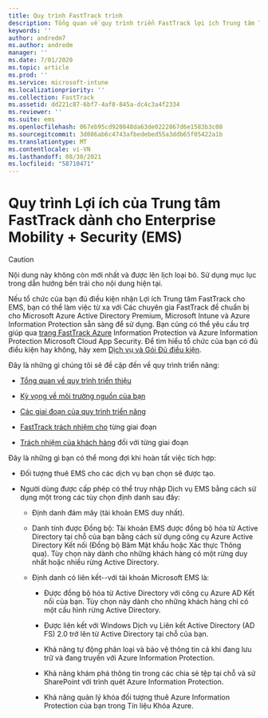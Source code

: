 ```yaml
---
title: Quy trình FastTrack trình
description: Tổng quan về quy trình triển FastTrack lợi ích Trung tâm Tài chính
keywords: ''
author: andredm7
ms.author: andredm
manager: ''
ms.date: 7/01/2020
ms.topic: article
ms.prod: ''
ms.service: microsoft-intune
ms.localizationpriority: ''
ms.collection: FastTrack
ms.assetid: dd221c87-6bf7-4af8-845a-dc4c3a4f2334
ms.reviewer: ''
ms.suite: ems
ms.openlocfilehash: 067eb95cd920848da63de0222867d6e1583b3c08
ms.sourcegitcommit: 3d086ab6c4743afbedebed55a3ddb65f05422a1b
ms.translationtype: MT
ms.contentlocale: vi-VN
ms.lasthandoff: 08/30/2021
ms.locfileid: "58710471"
---
```

# <a name="fasttrack-center-benefit-process-for-enterprise-mobility--security-ems"></a>Quy trình Lợi ích của Trung tâm FastTrack dành cho Enterprise Mobility + Security (EMS)

> [!CAUTION]
> Nội dung này không còn mới nhất và được lên lịch loại bỏ. Sử dụng mục lục trong dẫn hướng bên trái cho nội dung hiện tại.

Nếu tổ chức của bạn đủ điều kiện nhận Lợi ích Trung tâm FastTrack cho EMS, bạn có thể làm việc từ xa với Các chuyên gia FastTrack để chuẩn bị cho Microsoft Azure Active Directory Premium, Microsoft Intune và Azure Information Protection sẵn sàng để sử dụng. Bạn cũng có thể yêu cầu trợ giúp qua [trang FastTrack Azure](https://www.microsoft.com/fasttrack/microsoft-365/ems) Information Protection và Azure Information Protection Microsoft Cloud App Security. Để tìm hiểu tổ chức của bạn có đủ điều kiện hay không, hãy xem [Dịch vụ và Gói Đủ điều kiện](M365-eligible-services-and-plans.md).


Đây là những gì chúng tôi sẽ đề cập đến về quy trình triển năng:

-   [Tổng quan về quy trình triển thiệu](EMS-fasttrack-benefit-overview.md)

-   [Kỳ vọng về môi trường nguồn của bạn](EMS-source-environment-expectations.md)

-   [Các giai đoạn của quy trình triển năng](EMS-onboarding-phases.md)

-   [FastTrack trách nhiệm cho](EMS-fasttrack-responsibilities.md) từng giai đoạn

-   [Trách nhiệm của khách hàng](EMS-your-responsibilities.md) đối với từng giai đoạn

Đây là những gì bạn có thể mong đợi khi hoàn tất việc tích hợp:

-   Đối tượng thuê EMS cho các dịch vụ bạn chọn sẽ được tạo.

-   Người dùng được cấp phép có thể truy nhập Dịch vụ EMS bằng cách sử dụng một trong các tùy chọn định danh sau đây:

    -   Định danh đám mây (tài khoản EMS duy nhất).

    -   Danh tính được Đồng bộ: Tài khoản EMS được đồng bộ hóa từ Active Directory tại chỗ của bạn bằng cách sử dụng công cụ Azure Active Directory Kết nối (Đồng bộ Băm Mật khẩu hoặc Xác thực Thông qua). Tùy chọn này dành cho những khách hàng có một rừng duy nhất hoặc nhiều rừng Active Directory.

    -   Định danh có liên kết--với tài khoản Microsoft EMS là:

        -   Được đồng bộ hóa từ Active Directory với công cụ Azure AD Kết nối của bạn. Tùy chọn này dành cho những khách hàng chỉ có một cấu hình rừng Active Directory.

        -   Được liên kết với Windows Dịch vụ Liên kết Active Directory (AD FS) 2.0 trở lên từ Active Directory tại chỗ của bạn.

        -   Khả năng tự động phân loại và bảo vệ thông tin cả khi đang lưu trữ và đang truyền với Azure Information Protection. 

        -   Khả năng khám phá thông tin trong các chia sẻ tệp tại chỗ và sử SharePoint với trình quét Azure Information Protection. 

        -   Khả năng quản lý khóa đối tượng thuê Azure Information Protection của bạn trong Tín liệu Khóa Azure. 

